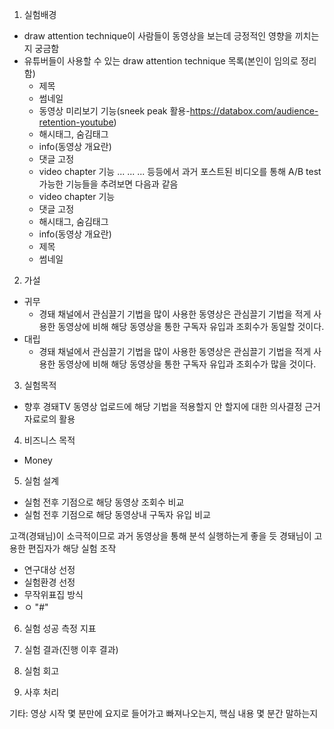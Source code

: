 1. 실험배경
- draw attention technique이 사람들이 동영상을 보는데 긍정적인 영향을 끼치는지 궁금함
- 유튜버들이 사용할 수 있는 draw attention technique 목록(본인이 임의로 정리함)
  - 제목
  - 썸네일
  - 동영상 미리보기 기능(sneek peak 활용-https://databox.com/audience-retention-youtube)
  - 해시태그, 숨김태그
  - info(동영상 개요란)
  - 댓글 고정
  - video chapter 기능
  ...
  ...
  ...
  등등에서 과거 포스트된 비디오를 통해 A/B test 가능한 기능들을 추려보면 다음과 같음
  - video chapter 기능
  - 댓글 고정
  - 해시태그, 숨김태그
  - info(동영상 개요란)
  - 제목
  - 썸네일

2. 가설
- 귀무
  - 경돼 채널에서 관심끌기 기법을 많이 사용한 동영상은 관심끌기 기법을 적게 사용한 동영상에 비해 해당 동영상을 통한 구독자 유입과 조회수가 동일할 것이다.
- 대립
  - 경돼 채널에서 관심끌기 기법을 많이 사용한 동영상은 관심끌기 기법을 적게 사용한 동영상에 비해 해당 동영상을 통한 구독자 유입과 조회수가 많을 것이다.

3. 실험목적
- 향후 경돼TV 동영상 업로드에 해당 기법을 적용할지 안 할지에 대한 의사결정 근거 자료로의 활용
4. 비즈니스 목적
- Money
5. 실험 설계
- 실험 전후 기점으로 해당 동영상 조회수 비교
- 실험 전후 기점으로 해당 동영상내 구독자 유입 비교

고객(경돼님)이 소극적이므로 과거 동영상을 통해 분석 실행하는게 좋을 듯
경돼님이 고용한 편집자가 해당 실험 조작

- 연구대상 선정
- 실험환경 선정
- 무작위표집 방식
- ㅇ
"#" 
6. 실험 성공 측정 지표

7. 실험 결과(진행 이후 결과)
8. 실험 회고
9. 사후 처리


기타: 영상 시작 몇 분만에 요지로 들어가고 빠져나오는지, 핵심 내용 몇 분간 말하는지
